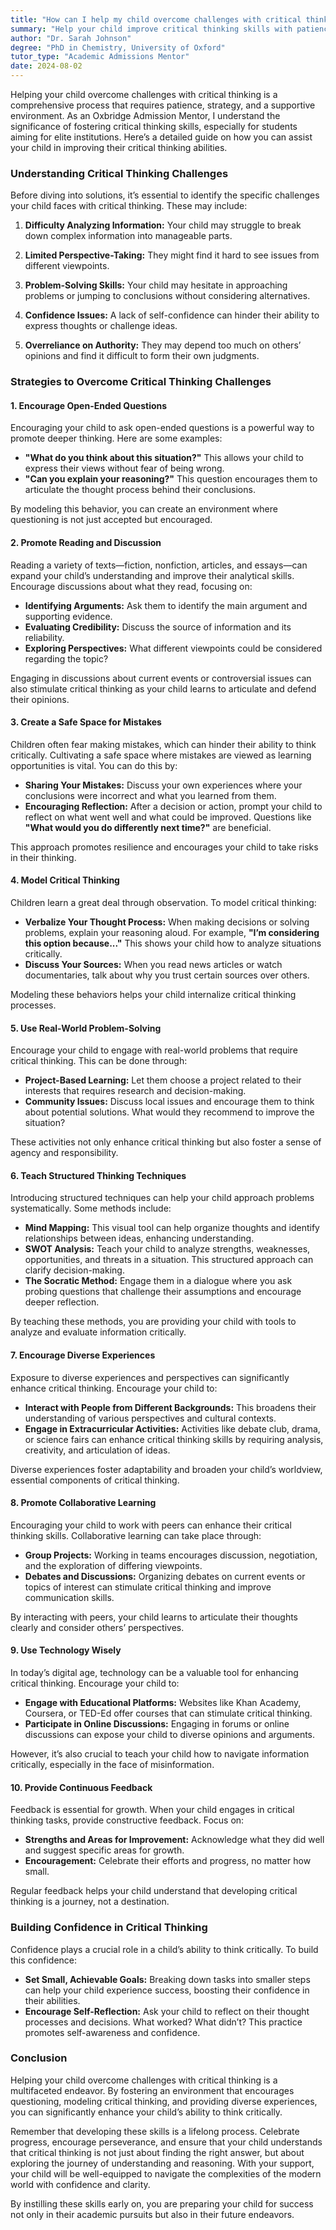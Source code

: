 ```yaml
---
title: "How can I help my child overcome challenges with critical thinking?"
summary: "Help your child improve critical thinking skills with patience, strategies, and support, focusing on their specific challenges and needs."
author: "Dr. Sarah Johnson"
degree: "PhD in Chemistry, University of Oxford"
tutor_type: "Academic Admissions Mentor"
date: 2024-08-02
---
```


Helping your child overcome challenges with critical thinking is a comprehensive process that requires patience, strategy, and a supportive environment. As an Oxbridge Admission Mentor, I understand the significance of fostering critical thinking skills, especially for students aiming for elite institutions. Here’s a detailed guide on how you can assist your child in improving their critical thinking abilities.

### Understanding Critical Thinking Challenges

Before diving into solutions, it’s essential to identify the specific challenges your child faces with critical thinking. These may include:

1. **Difficulty Analyzing Information:** Your child may struggle to break down complex information into manageable parts.
  
2. **Limited Perspective-Taking:** They might find it hard to see issues from different viewpoints.

3. **Problem-Solving Skills:** Your child may hesitate in approaching problems or jumping to conclusions without considering alternatives.

4. **Confidence Issues:** A lack of self-confidence can hinder their ability to express thoughts or challenge ideas.

5. **Overreliance on Authority:** They may depend too much on others’ opinions and find it difficult to form their own judgments.

### Strategies to Overcome Critical Thinking Challenges

#### 1. **Encourage Open-Ended Questions**

Encouraging your child to ask open-ended questions is a powerful way to promote deeper thinking. Here are some examples:

- **"What do you think about this situation?"** This allows your child to express their views without fear of being wrong.
- **"Can you explain your reasoning?"** This question encourages them to articulate the thought process behind their conclusions.

By modeling this behavior, you can create an environment where questioning is not just accepted but encouraged. 

#### 2. **Promote Reading and Discussion**

Reading a variety of texts—fiction, nonfiction, articles, and essays—can expand your child’s understanding and improve their analytical skills. Encourage discussions about what they read, focusing on:

- **Identifying Arguments:** Ask them to identify the main argument and supporting evidence.
- **Evaluating Credibility:** Discuss the source of information and its reliability.
- **Exploring Perspectives:** What different viewpoints could be considered regarding the topic?

Engaging in discussions about current events or controversial issues can also stimulate critical thinking as your child learns to articulate and defend their opinions.

#### 3. **Create a Safe Space for Mistakes**

Children often fear making mistakes, which can hinder their ability to think critically. Cultivating a safe space where mistakes are viewed as learning opportunities is vital. You can do this by:

- **Sharing Your Mistakes:** Discuss your own experiences where your conclusions were incorrect and what you learned from them.
- **Encouraging Reflection:** After a decision or action, prompt your child to reflect on what went well and what could be improved. Questions like **"What would you do differently next time?"** are beneficial.

This approach promotes resilience and encourages your child to take risks in their thinking.

#### 4. **Model Critical Thinking**

Children learn a great deal through observation. To model critical thinking:

- **Verbalize Your Thought Process:** When making decisions or solving problems, explain your reasoning aloud. For example, **"I’m considering this option because..."** This shows your child how to analyze situations critically.
- **Discuss Your Sources:** When you read news articles or watch documentaries, talk about why you trust certain sources over others.

Modeling these behaviors helps your child internalize critical thinking processes.

#### 5. **Use Real-World Problem-Solving**

Encourage your child to engage with real-world problems that require critical thinking. This can be done through:

- **Project-Based Learning:** Let them choose a project related to their interests that requires research and decision-making.
- **Community Issues:** Discuss local issues and encourage them to think about potential solutions. What would they recommend to improve the situation?

These activities not only enhance critical thinking but also foster a sense of agency and responsibility.

#### 6. **Teach Structured Thinking Techniques**

Introducing structured techniques can help your child approach problems systematically. Some methods include:

- **Mind Mapping:** This visual tool can help organize thoughts and identify relationships between ideas, enhancing understanding.
- **SWOT Analysis:** Teach your child to analyze strengths, weaknesses, opportunities, and threats in a situation. This structured approach can clarify decision-making.
- **The Socratic Method:** Engage them in a dialogue where you ask probing questions that challenge their assumptions and encourage deeper reflection.

By teaching these methods, you are providing your child with tools to analyze and evaluate information critically.

#### 7. **Encourage Diverse Experiences**

Exposure to diverse experiences and perspectives can significantly enhance critical thinking. Encourage your child to:

- **Interact with People from Different Backgrounds:** This broadens their understanding of various perspectives and cultural contexts.
- **Engage in Extracurricular Activities:** Activities like debate club, drama, or science fairs can enhance critical thinking skills by requiring analysis, creativity, and articulation of ideas.

Diverse experiences foster adaptability and broaden your child’s worldview, essential components of critical thinking.

#### 8. **Promote Collaborative Learning**

Encouraging your child to work with peers can enhance their critical thinking skills. Collaborative learning can take place through:

- **Group Projects:** Working in teams encourages discussion, negotiation, and the exploration of differing viewpoints.
- **Debates and Discussions:** Organizing debates on current events or topics of interest can stimulate critical thinking and improve communication skills.

By interacting with peers, your child learns to articulate their thoughts clearly and consider others’ perspectives.

#### 9. **Use Technology Wisely**

In today’s digital age, technology can be a valuable tool for enhancing critical thinking. Encourage your child to:

- **Engage with Educational Platforms:** Websites like Khan Academy, Coursera, or TED-Ed offer courses that can stimulate critical thinking.
- **Participate in Online Discussions:** Engaging in forums or online discussions can expose your child to diverse opinions and arguments.

However, it’s also crucial to teach your child how to navigate information critically, especially in the face of misinformation.

#### 10. **Provide Continuous Feedback**

Feedback is essential for growth. When your child engages in critical thinking tasks, provide constructive feedback. Focus on:

- **Strengths and Areas for Improvement:** Acknowledge what they did well and suggest specific areas for growth.
- **Encouragement:** Celebrate their efforts and progress, no matter how small.

Regular feedback helps your child understand that developing critical thinking is a journey, not a destination.

### Building Confidence in Critical Thinking

Confidence plays a crucial role in a child’s ability to think critically. To build this confidence:

- **Set Small, Achievable Goals:** Breaking down tasks into smaller steps can help your child experience success, boosting their confidence in their abilities.
- **Encourage Self-Reflection:** Ask your child to reflect on their thought processes and decisions. What worked? What didn’t? This practice promotes self-awareness and confidence.

### Conclusion

Helping your child overcome challenges with critical thinking is a multifaceted endeavor. By fostering an environment that encourages questioning, modeling critical thinking, and providing diverse experiences, you can significantly enhance your child’s ability to think critically.

Remember that developing these skills is a lifelong process. Celebrate progress, encourage perseverance, and ensure that your child understands that critical thinking is not just about finding the right answer, but about exploring the journey of understanding and reasoning. With your support, your child will be well-equipped to navigate the complexities of the modern world with confidence and clarity. 

By instilling these skills early on, you are preparing your child for success not only in their academic pursuits but also in their future endeavors.
    